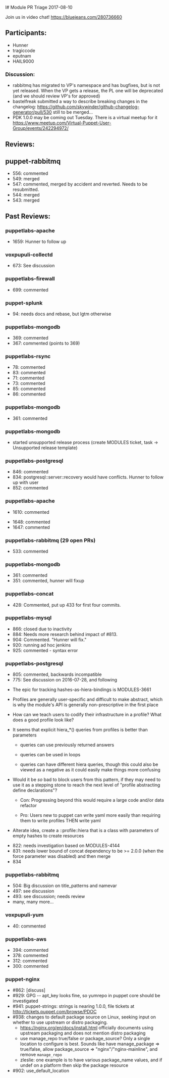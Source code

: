 l# Module PR Triage 2017-08-10

Join us in video chat! https://bluejeans.com/280736660

## Participants:
* Hunner
* tragiccode
* eputnam
* HAIL9000

### Discussion:
- rabbitmq has migrated to VP's namespace and has bugfixes, but is not yet released. When the VP gets a release, the PL one will be deprecated (and we should review VP's for approved)
- bastelfreak submitted a way to describe breaking changes in the changelog: https://github.com/skywinder/github-changelog-generator/pull/530 still to be merged...
- PDK 1.0.0 may be coming out Tuesday. There is a virtual meetup for it https://www.meetup.com/Virtual-Puppet-User-Group/events/242294972/


## Reviews:
## puppet-rabbitmq
- 556: commented
- 549: merged
- 547: commented, merged by accident and reverted. Needs to be resubmitted.
- 544: merged
- 543: merged


## Past Reviews:
### puppetlabs-apache
* 1659: Hunner to follow up

### voxpupuli-collectd
* 673: See discussion

### puppetlabs-firewall
* 699: commented

### puppet-splunk
* 94: needs docs and rebase, but lgtm otherwise

### puppetlabs-mongodb
* 369: commented
* 367: commented (points to 369)

### puppetlabs-rsync
* 78: commented
* 83: commented
* 71: commented
* 73: commented
* 85: commented
* 86: commented

### puppetlabs-mongodb
* 361: commented

### puppetlabs-mongodb
* started unsupported release process (create MODULES ticket, task -> Unsupported release template)

### puppetlabs-postgresql
* 846: commented
* 834: postgresql::server::recovery would have conflicts. Hunner to follow up with user
* 852: commented

### puppetlabs-apache
* 1610: commented
- 1648: commented
- 1647: commented

### puppetlabs-rabbitmq (29 open PRs)
* 533: commented

### puppetlabs-mongodb
* 361: commented
* 351: commented, hunner will fixup

### puppetlabs-concat
* 428: Commented, put up 433 for first four commits.

### puppetlabs-mysql
* 866: closed due to inactivity
* 884: Needs more research behind impact of #813.
* 904: Commented. "Hunner will fix."
* 920: running ad hoc jenkins
* 925: commented - syntax error

### puppetlabs-postgresql
* 805: commented, backwards incompatible
* 775: See discussion on 2016-07-28, and following
- The epic for tracking hashes-as-hiera-bindings is MODULES-3661
- Profiles are generally user-specific and difficult to make abstract, which is why the module's API is generally non-prescriptive in the first place
- How can we teach users to codify their infrastructure in a profile? What does a good profile look like?
- It seems that explicit hiera_*() queries from profiles is better than parameters

    - queries can use previously returned answers

    - queries can be used in loops

    - queries can have different hiera queries, though this could also be viewed as a negative as it could easily make things more confusing

- Would it be *so* bad to block users from this pattern, if they may need to use it as a stepping stone to reach the next level of "profile abstracting define declarations"?

    - Con: Progressing beyond this would require a large code and/or data refactor

    - Pro: Users new to puppet can write yaml more easily than requiring them to write profiles THEN write yaml

- Alterate idea, create a <module name>::profile::hiera that is a class with parameters of empty hashes to create resources
* 822: needs investigation based on MODULES-4144
* 831: needs lower bound of concat dependency to be >= 2.0.0 (when the force parameter was disabled) and then merge
* 834


    
### puppetlabs-rabbitmq
* 504: Big discussion on title_patterns and namevar
* 497: see discussion
* 493: see discussion; needs review
* many, many more...

### voxpupuli-yum
* 40: commented

### puppetlabs-aws
* 394: commented
* 378: commented
* 312: commented
* 300: commented

### puppet-nginx
* #862: [discuss]
* #929: GPG -- apt_key looks fine, so yumrepo in puppet core should be investigated
* #941: puppet-strings: strings is nearing 1.0.0, file tickets at http://tickets.puppet.com/browse/PDOC
* #938: changes to default package source on Linux, seeking input on whether to use upstream or distro packaging.
  * https://nginx.org/en/docs/install.html officially documents using upstream packaging and does not mention distro packaging
  * use manage_repo true/false or package_source? Only a single location to configure is best. Sounds like have manage_package => true/false, allow package_source => "nginx"/"nginx-mainline", and remove `manage_repo`
  * zleslie: one example is to have various package_name values, and if undef on a platform then skip the package resource
* #902: use_default_location



